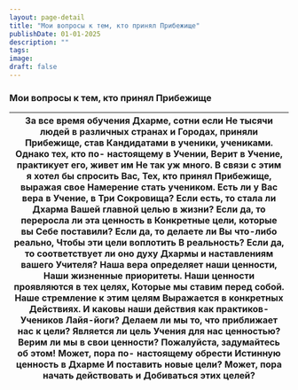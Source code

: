 ```yaml
---
layout: page-detail
title: "Мои вопросы к тем, кто принял Прибежище"
publishDate: 01-01-2025
description: ""
tags:
image:
draft: false
---
```


### Мои вопросы к тем, кто принял Прибежище

| За все время обучения Дхарме, сотни если  Не тысячи людей в различных странах и  Городах, приняли Прибежище, став  Кандидатами в ученики, учениками.  Однако тех, кто по- настоящему в Учении,  Верит в Учение, практикует его, живет им  Не так уж много.  В связи с этим я хотел бы спросить Вас,  Тех, кто принял Прибежище, выражая свое  Намерение стать учеником.  Есть ли у Вас вера в Учение, в Три Сокровища?  Если есть, то стала ли Дхарма  Вашей главной целью в жизни?  Если да, то переросла ли эта ценность в  Конкретные цели, которые вы  Себе поставили?  Если да, то делаете ли Вы что-либо реально,  Чтобы эти цели воплотить  В реальность? Если да, то соответствует ли оно духу  Дхармы и наставлениям вашего  Учителя?  Наша вера определяет наши ценности,  Наши жизненные приоритеты.  Наши ценности проявляются в тех целях,  Которые мы ставим перед собой.  Наше стремление к этим целям  Выражается в конкретных  Действиях.  И каковы наши действия как практиков-  Учеников Лайя-йоги? Делаем ли мы то, что приближает нас к цели? Является ли цель Учения для нас ценностью?  Верим ли мы в свои ценности?  Пожалуйста, задумайтесь об этом!  Может, пора по- настоящему обрести  Истинную ценность в Дхарме  И поставить новые цели?  Может, пора начать действовать и  Добиваться этих целей? |
| -------------------------------------------------------------------------------------------------------------------------------------------------------------------------------------------------------------------------------------------------------------------------------------------------------------------------------------------------------------------------------------------------------------------------------------------------------------------------------------------------------------------------------------------------------------------------------------------------------------------------------------------------------------------------------------------------------------------------------------------------------------------------------------------------------------------------------------------------------------------------------------------------------------------------------------------------------------------------------------------------------------------------------------------------------------------------------------------------------------------------------------------------------------------------------------------------------------------------------------------------------------------------------------------------------------------------------- |
  
  
